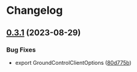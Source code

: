 # Changelog

## [0.3.1](https://github.com/groundcontrolsh/groundcontrol/compare/groundcontrol-v0.3.0...groundcontrol-v0.3.1) (2023-08-29)


### Bug Fixes

* export GroundControlClientOptions ([80d775b](https://github.com/groundcontrolsh/groundcontrol/commit/80d775b82f591e834eff14c24023b08772743dd7))
